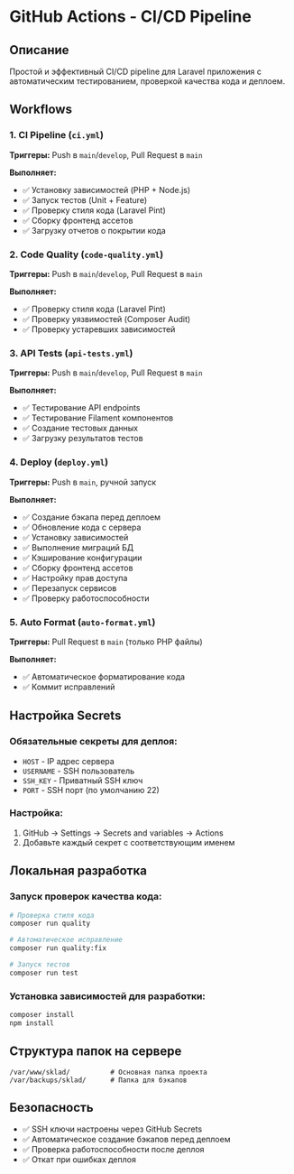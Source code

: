# GitHub Actions - CI/CD Pipeline

## Описание
Простой и эффективный CI/CD pipeline для Laravel приложения с автоматическим тестированием, проверкой качества кода и деплоем.

## Workflows

### 1. CI Pipeline (`ci.yml`)
**Триггеры:** Push в `main`/`develop`, Pull Request в `main`

**Выполняет:**
- ✅ Установку зависимостей (PHP + Node.js)
- ✅ Запуск тестов (Unit + Feature)
- ✅ Проверку стиля кода (Laravel Pint)
- ✅ Сборку фронтенд ассетов
- ✅ Загрузку отчетов о покрытии кода

### 2. Code Quality (`code-quality.yml`)
**Триггеры:** Push в `main`/`develop`, Pull Request в `main`

**Выполняет:**
- ✅ Проверку стиля кода (Laravel Pint)
- ✅ Проверку уязвимостей (Composer Audit)
- ✅ Проверку устаревших зависимостей

### 3. API Tests (`api-tests.yml`)
**Триггеры:** Push в `main`/`develop`, Pull Request в `main`

**Выполняет:**
- ✅ Тестирование API endpoints
- ✅ Тестирование Filament компонентов
- ✅ Создание тестовых данных
- ✅ Загрузку результатов тестов

### 4. Deploy (`deploy.yml`)
**Триггеры:** Push в `main`, ручной запуск

**Выполняет:**
- ✅ Создание бэкапа перед деплоем
- ✅ Обновление кода с сервера
- ✅ Установку зависимостей
- ✅ Выполнение миграций БД
- ✅ Кэширование конфигурации
- ✅ Сборку фронтенд ассетов
- ✅ Настройку прав доступа
- ✅ Перезапуск сервисов
- ✅ Проверку работоспособности

### 5. Auto Format (`auto-format.yml`)
**Триггеры:** Pull Request в `main` (только PHP файлы)

**Выполняет:**
- ✅ Автоматическое форматирование кода
- ✅ Коммит исправлений

## Настройка Secrets

### Обязательные секреты для деплоя:
- `HOST` - IP адрес сервера
- `USERNAME` - SSH пользователь
- `SSH_KEY` - Приватный SSH ключ
- `PORT` - SSH порт (по умолчанию 22)

### Настройка:
1. GitHub → Settings → Secrets and variables → Actions
2. Добавьте каждый секрет с соответствующим именем

## Локальная разработка

### Запуск проверок качества кода:
```bash
# Проверка стиля кода
composer run quality

# Автоматическое исправление
composer run quality:fix

# Запуск тестов
composer run test
```

### Установка зависимостей для разработки:
```bash
composer install
npm install
```

## Структура папок на сервере

```
/var/www/sklad/          # Основная папка проекта
/var/backups/sklad/      # Папка для бэкапов
```

## Безопасность

- ✅ SSH ключи настроены через GitHub Secrets
- ✅ Автоматическое создание бэкапов перед деплоем
- ✅ Проверка работоспособности после деплоя
- ✅ Откат при ошибках деплоя

